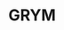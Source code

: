 <head>
<doctype html>
<html lang="sv">
<title>2a</title>
<body>
<h1>GRYM</h1>
</body>
</head>
</html>
